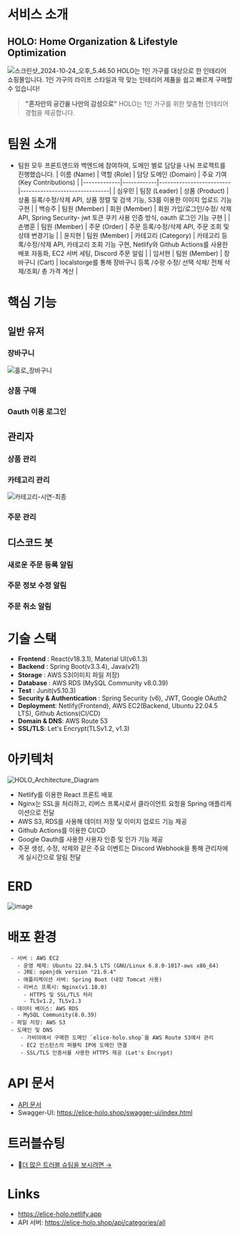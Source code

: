 # 서비스 소개
## HOLO: Home Organization & Lifestyle Optimization
![스크린샷_2024-10-24_오후_5.46.50](/uploads/c5608b25bd9a8a5d8079037c53e6e27f/스크린샷_2024-10-24_오후_5.46.50.png)
HOLO는 1인 가구를 대상으로 한 인테리어 쇼핑몰입니다. 1인 가구의 라이프 스타일과 딱 맞는 인테리어 제품을 쉽고 빠르게 구매할 수 있습니다!  
> **"혼자만의 공간을 나만의 감성으로"** HOLO는 1인 가구를 위한 맞춤형 인테리어 경험을 제공합니다.

# 팀원 소개
- 팀원 모두 프론트엔드와 백엔드에 참여하여, 도메인 별로 담당을 나눠 프로젝트를 진행했습니다.
  | 이름 (Name)  | 역할 (Role)  | 담당 도메인 (Domain)      | 주요 기여 (Key Contributions) |
  |-------------|------------|-------------------------|-------------------------------|
  | 심우민       | 팀장 (Leader) | 상품 (Product)          | 상품 등록/수정/삭제 API, 상품 정렬 및 검색 기능, S3를 이용한 이미지 업로드 기능 구현 |
  | 백승주       | 팀원 (Member) | 회원 (Member)           |  회원 가입/로그인/수정/ 삭제 API, Spring Security- jwt 토큰 쿠키 사용 인증 방식, oauth 로그인 기능 구현 |
  | 손병훈       | 팀원 (Member) | 주문 (Order)            |  주문 등록/수정/삭제 API, 주문 조회 및 상태 변경기능 |
  | 윤지현       | 팀원 (Member) | 카테고리 (Category)      | 카테고리 등록/수정/삭제 API, 카테고리 조회 기능 구현, Netlify와 Github Actions를 사용한 배포 자동화, EC2 서버 세팅, Discord 주문 알림 |
  | 임서현       | 팀원 (Member) | 장바구니 (Cart)          | localstorge를 통해 장바구니 등록 /수량 수정/ 선택 삭제/ 전체 삭제/조회/ 총 가격 계산 |

# 핵심 기능
## 일반 유저
### 장바구니
![홀로_장바구니](/uploads/b8cd8d74afe348ccf237ebf36edc8392/홀로_장바구니.gif)
### 상품 구매
### Oauth 이용 로그인
## 관리자
### 상품 관리
### 카테고리 관리
![카테고리-시연-최종](/uploads/0b3d1ec0b2842c3df08694da9581f73a/카테고리-시연-최종.gif)
### 주문 관리
## 디스코드 봇
### 새로운 주문 등록 알림
### 주문 정보 수정 알림
### 주문 취소 알림


# 기술 스택
- **Frontend** : React(v18.3.1), Material UI(v6.1.3)
- **Backend** : Spring Boot(v3.3.4), Java(v21)
- **Storage** : AWS S3(이미지 파일 저장)
- **Database** : AWS RDS (MySQL Community v8.0.39)
- **Test** : Junit(v5.10.3)
- **Security & Authentication** : Spring Security (v6), JWT, Google OAuth2
- **Deployment**: Netlify(Frontend), AWS EC2(Backend, Ubuntu 22.04.5 LTS), Github Actions(CI/CD)
- **Domain & DNS**: AWS Route 53
- **SSL/TLS**: Let's Encrypt(TLSv1.2, v1.3)

# 아키텍처
![HOLO_Architecture_Diagram](/uploads/26d47ea3156341c8afd23ffc5b3bfbbf/HOLO_sample_.drawio__3_.png)
- Netlify를 이용한 React 프론트 배포
- Nginx는 SSL을 처리하고, 리버스 프록시로서 클라이언트 요청을 Spring 애플리케이션으로 전달
- AWS S3, RDS를 사용해 데이터 저장 및 이미지 업로드 기능 제공
- Github Actions를 이용한 CI/CD
- Google Oauth를 사용한 사용자 인증 및 인가 기능 제공
- 주문 생성, 수정, 삭제와 같은 주요 이벤트는 Discord Webhook을 통해 관리자에게 실시간으로 알림 전달


# ERD
![image](/uploads/caee15e25414f21ce5dc126c4b4df4d4/image.png)

# 배포 환경
```
 - 서버 : AWS EC2
   - 운영 체제: Ubuntu 22.04.5 LTS (GNU/Linux 6.8.0-1017-aws x86_64)
   - JRE: openjdk version "21.0.4"
   - 애플리케이션 서버: Spring Boot (내장 Tomcat 사용)
   - 리버스 프록시: Nginx(v1.18.0)
     - HTTPS 및 SSL/TLS 처리
     - TLSv1.2, TLSv1.3
 - 데이터 베이스: AWS RDS
   - MySQL Community(8.0.39)
 - 파일 저장: AWS S3
 - 도메인 및 DNS
    - 가비아에서 구매한 도메인 `elice-holo.shop`을 AWS Route 53에서 관리
    - EC2 인스턴스의 퍼블릭 IP에 도메인 연결
    - SSL/TLS 인증서를 사용한 HTTPS 제공 (Let's Encrypt)
```

# API 문서
- [API 문서](https://kdt-gitlab.elice.io/cloud_track/class_04/web_project2/team01/holo-backend/-/wikis/Documents/API-%EB%AA%85%EC%84%B8%EC%84%9C)
- Swagger-UI: https://elice-holo.shop/swagger-ui/index.html

# 트러블슈팅
- [더 많은 트러블 슈팅을 보시려면 → ](https://kdt-gitlab.elice.io/cloud_track/class_04/web_project2/team01/holo-backend/-/wikis/TroubleShooting/TroubleShooting)

# Links
- https://elice-holo.netlify.app
- API 서버: https://elice-holo.shop/api/categories/all
